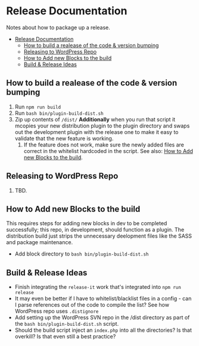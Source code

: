 # Release Documentation

Notes about how to package up a release.

- [Release Documentation](#release-documentation)
	- [How to build a realease of the code & version bumping](#how-to-build-a-realease-of-the-code--version-bumping)
	- [Releasing to WordPress Repo](#releasing-to-wordpress-repo)
	- [How to Add new Blocks to the build](#how-to-add-new-blocks-to-the-build)
	- [Build & Release Ideas](#build--release-ideas)

## How to build a realease of the code & version bumping

1. Run `npm run build`
2. Run `bash bin/plugin-build-dist.sh`
3. Zip up contents of `/dist/`
   **Additionally** when you run that script it mcopies your new distribution plugin to the plugin directory and swaps out the development plugin with the release one to make it easy to validate that the new feature is working.
    1. If the feature does not work, make sure the newly added files are correct in the whitelist hardcoded in the script. See also: [How to Add new Blocks to the build](#how-to-add-new-blocks-to-the-build).

## Releasing to WordPress Repo

1. TBD.

## How to Add new Blocks to the build

This requires steps for adding new blocks in dev to be completed successfully; this repo, in development, should function as a plugin. The distribution build just strips the unnecessary deelopment files like the SASS and package maintenance.

- Add block directory to `bash bin/plugin-build-dist.sh`

## Build & Release Ideas

- Finish integrating the `release-it` work that's integrated into `npm run release`
- It may even be better if I have to whitelist/blacklist files in a config - can I parse references out of the code to compile the list? See how WordPress repo uses `.distignore`
- Add setting up the WordPress SVN repo in the /dist directory as part of the `bash bin/plugin-build-dist.sh` script.
- Should the build script inject an `index.php` into all the directories? Is that overkill? Is that even still a best practice?
